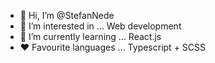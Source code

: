 - 👋 Hi, I’m @StefanNede
- 👀 I’m interested in ...
Web development
- 🌱 I’m currently learning ...
React.js
- ❤️ Favourite languages ...
Typescript + SCSS

<!---
StefanNede/StefanNede is a ✨ special ✨ repository because its `README.md` (this file) appears on your GitHub profile.
You can click the Preview link to take a look at your changes.
--->
